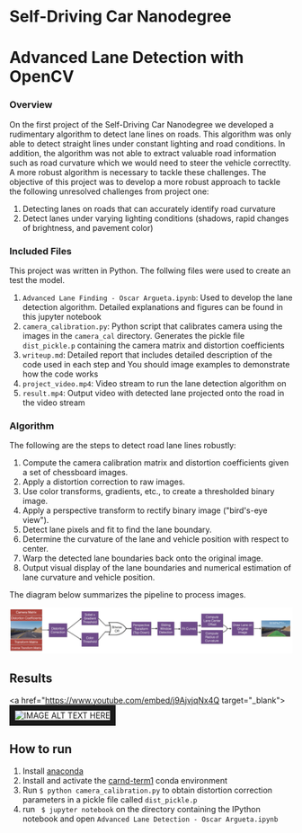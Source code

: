 # Self-Driving Car Nanodegree
# Advanced Lane Detection with OpenCV

### Overview
On the first project of the Self-Driving Car Nanodegree we developed a rudimentary algorithm to detect lane lines on roads. This algorithm was only able to detect straight lines under constant lighting and road conditions. In addition, the algorithm was not able to extract valuable road information such as road curvature which we would need to steer the vehicle correctlty. A more robust algorithm is necessary to tackle these challenges. The objective of this project was to develop a more robust approach to tackle the following unresolved challenges from project one: 

1. Detecting lanes on roads that can accurately identify road curvature 
2. Detect lanes under varying lighting conditions (shadows, rapid changes of brightness, and pavement color)

### Included Files

This project was written in Python. The follwing files were used to create an test the model.

1. `Advanced Lane Finding - Oscar Argueta.ipynb`: Used to develop the lane detection algorithm. Detailed explanations and figures can be found in this jupyter notebook 
2. `camera_calibration.py`: Python script that calibrates camera using the images in the `camera_cal` directory. Generates the pickle file `dist_pickle.p` containing the camera matrix and distortion coefficients
3. `writeup.md`: Detailed report that includes detailed description of the code used in each step and You should image examples to demonstrate how the code works
4. `project_video.mp4`: Video stream to run the lane detection algorithm on
5. `result.mp4`: Output video with detected lane projected onto the road in the video stream


### Algorithm
The following are the steps to detect road lane lines robustly:

1. Compute the camera calibration matrix and distortion coefficients given a set of chessboard images.
2. Apply a distortion correction to raw images.
3. Use color transforms, gradients, etc., to create a thresholded binary image.
4. Apply a perspective transform to rectify binary image ("bird's-eye view").
5. Detect lane pixels and fit to find the lane boundary.
6. Determine the curvature of the lane and vehicle position with respect to center.
7. Warp the detected lane boundaries back onto the original image.
8. Output visual display of the lane boundaries and numerical estimation of lane curvature and vehicle position.

The diagram below summarizes the pipeline to process images.

<img src="readme_images/flow_chart.png">

## Results

<a href="https://www.youtube.com/embed/j9AjvjqNx4Q target="_blank"><img src="http://img.youtube.com/vi/j9AjvjqNx4Q/0.jpg" 
alt="IMAGE ALT TEXT HERE" width="480" height="360" border="10" /></a>


## How to run

1. Install [anaconda](https://www.continuum.io/downloads)
2. Install and activate the [carnd-term1](https://github.com/udacity/CarND-Term1-Starter-Kit) conda environment
3. Run `$ python camera_calibration.py` to obtain distortion correction parameters in a pickle file called `dist_pickle.p`
4. run ` $ jupyter notebook` on the directory containing the IPython notebook and open `Advanced Lane Detection - Oscar Argueta.ipynb`
